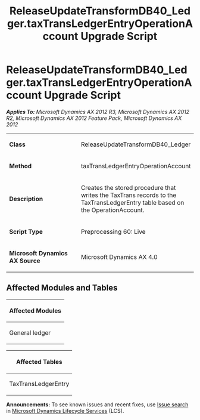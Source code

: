 ﻿---
title: ReleaseUpdateTransformDB40_Ledger.taxTransLedgerEntryOperationAccount Upgrade Script
TOCTitle: ReleaseUpdateTransformDB40_Ledger.taxTransLedgerEntryOperationAccount Upgrade Script
ms:assetid: f6f0c40e-e5be-840e-497d-88313629ae1b
ms:mtpsurl: https://msdn.microsoft.com/en-us/library/JJ737592(v=AX.60)
ms:contentKeyID: 49712285
ms.date: 05/18/2015
mtps_version: v=AX.60
---

# ReleaseUpdateTransformDB40\_Ledger.taxTransLedgerEntryOperationAccount Upgrade Script 


_**Applies To:** Microsoft Dynamics AX 2012 R3, Microsoft Dynamics AX 2012 R2, Microsoft Dynamics AX 2012 Feature Pack, Microsoft Dynamics AX 2012_

<table>
<colgroup>
<col style="width: 50%" />
<col style="width: 50%" />
</colgroup>
<tbody>
<tr class="odd">
<td><p><strong>Class</strong></p></td>
<td><p>ReleaseUpdateTransformDB40_Ledger</p></td>
</tr>
<tr class="even">
<td><p><strong>Method</strong></p></td>
<td><p>taxTransLedgerEntryOperationAccount</p></td>
</tr>
<tr class="odd">
<td><p><strong>Description</strong></p></td>
<td><p>Creates the stored procedure that writes the TaxTrans records to the TaxTransLedgerEntry table based on the OperationAccount.</p></td>
</tr>
<tr class="even">
<td><p><strong>Script Type</strong></p></td>
<td><p>Preprocessing 60: Live</p></td>
</tr>
<tr class="odd">
<td><p><strong>Microsoft Dynamics AX Source</strong></p></td>
<td><p>Microsoft Dynamics AX 4.0</p></td>
</tr>
</tbody>
</table>


## Affected Modules and Tables

<table>
<colgroup>
<col style="width: 100%" />
</colgroup>
<thead>
<tr class="header">
<th><p>Affected Modules</p></th>
</tr>
</thead>
<tbody>
<tr class="odd">
<td><p>General ledger</p></td>
</tr>
</tbody>
</table>


<table>
<colgroup>
<col style="width: 100%" />
</colgroup>
<thead>
<tr class="header">
<th><p>Affected Tables</p></th>
</tr>
</thead>
<tbody>
<tr class="odd">
<td><p>TaxTransLedgerEntry</p></td>
</tr>
</tbody>
</table>

  
**Announcements:** To see known issues and recent fixes, use [Issue search](http://go.microsoft.com/fwlink/?linkid=389258) in [Microsoft Dynamics Lifecycle Services](http://go.microsoft.com/fwlink/?linkid=306505) (LCS).

